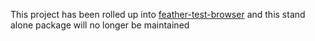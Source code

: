 This project has been rolled up into [feather-test-browser](https://github.com/feather-test/feather-test-browser) and this stand alone package will no longer be maintained
